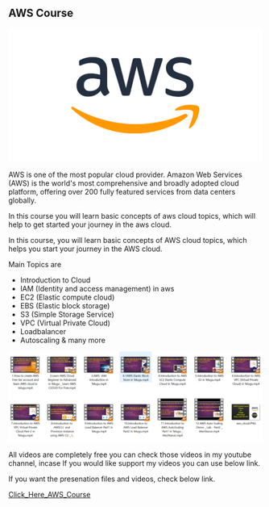 ## AWS Course

![](imgs/aws.png)

 AWS is one of the most popular cloud provider.
 Amazon Web Services (AWS) is the world's most comprehensive and broadly adopted cloud platform, offering over 200 fully featured services from data centers globally.
 
 In this course you will learn basic concepts of aws cloud topics, which will help to get started your journey in the aws cloud.
 
 
 In this course, you will learn basic concepts of AWS cloud topics, which helps you start your journey in the AWS cloud.
 
 Main Topics are
  - Introduction to Cloud
  - IAM (Identity and access management) in aws
  - EC2 (Elastic compute cloud)
  - EBS (Elastic block storage)
  - S3  (Simple Storage Service)
  - VPC  (Virtual Private Cloud)
  - Loadbalancer 
  - Autoscaling
  & many more
  
![](imgs/aws_topics.png)


All videos are completely free you can check those videos in my youtube channel, incase If you would like support my videos you can use below link.

If you want the presenation files and videos, check below link.

[Click_Here_AWS_Course](https://ittechtarun.myinstamojo.com/product/3137102/aws-cloud-course-in-telugu "Click Here For buy")